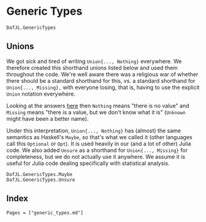 # Generic Types

```@docs
DafJL.GenericTypes
```

## Unions

We got sick and tired of writing `Union{..., Nothing}` everywhere. We therefore created this shorthand unions listed
below and used them throughout the code. We're well aware there was a religious war of whether there should be a
standard shorthand for this, vs. a standard shorthand for `Union{..., Missing},` with everyone losing, that is, having
to use the explicit `Union` notation everywhere.

Looking at the answers
[here](https://stackoverflow.com/questions/61936371/usage-and-convention-differences-between-missing-nothing-undef-and-nan-in-jul)
then `Nothing` means "there is no value" and `Missing` means "there is a value, but we don't know what it is" (`Unknown`
might have been a better name).

Under this interpretation, `Union{..., Nothing}` has (almost) the same semantics as Haskell's `Maybe`, so that's what we
called it (other languages call this `Optional` or `Opt`). It is used heavily in our (and a lot of other) Julia code. We
also added `Unsure` as a shorthand for `Union{..., Missing}` for completeness, but we do not actually use it anywhere.
We assume it is useful for Julia code dealing specifically with statistical analysis.

```@docs
DafJL.GenericTypes.Maybe
DafJL.GenericTypes.Unsure
```

## Index

```@index
Pages = ["generic_types.md"]
```
